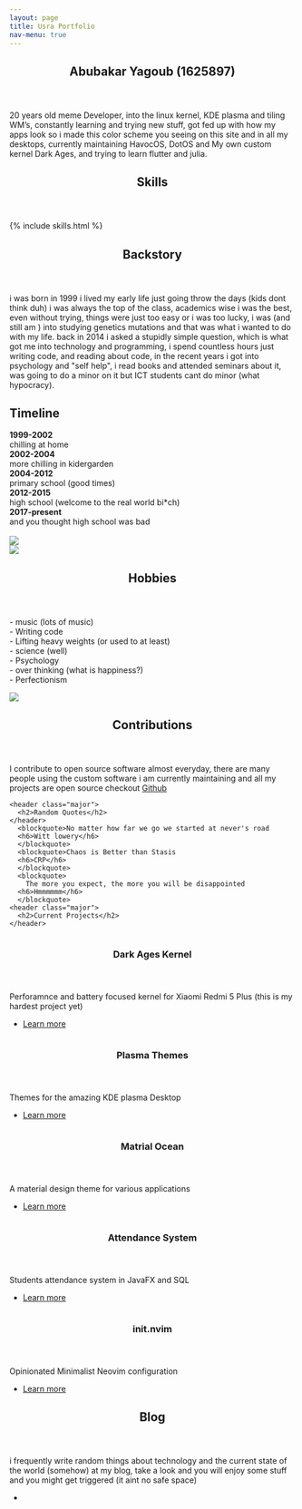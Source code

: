 ```yaml
---
layout: page
title: Usra Portfolio
nav-menu: true
---
```


<!-- Main -->
<div id="main">
  <!-- One -->
  <section id="one">
    <div class="inner">
      <header class="major">
        <h2>Abubakar Yagoub (1625897)</h2>
      </header>
      <p>
        20 years old meme Developer, into the linux kernel, KDE
        plasma and tiling WM’s, constantly learning and trying new stuff, got
        fed up with how my apps look so i made this color scheme you seeing on
        this site and in all my desktops, currently maintaining HavocOS, DotOS
        and My own custom kernel Dark Ages, and trying to learn flutter and
        julia.
      </p>
    </div>
  </section>

  <div class="inner">
    <header class="major">
      <h2>Skills</h2>
    </header>
  </div>
  {% include skills.html %}
  <div class="inner">
    <header class="major">
      <h2>Backstory</h2>
    </header>
    <p>
      i was born in 1999 i lived my early life just going throw the days (kids
      dont think duh) i was always the top of the class, academics wise i was
      the best, even without trying, things were just too easy or i was too
      lucky, i was (and still am ) into studying genetics mutations and that was
      what i wanted to do with my life. back in 2014 i asked a stupidly simple
      question, which is what got me into technology and programming, i spend
      countless hours just writing code, and reading about code, in the recent
      years i got into psychology and "self help", i read books and attended
      seminars about it, was going to do a minor on it but ICT students cant do
      minor (what hypocracy).
    </p>
    <div class="row 200%">
      <div class="6u 12u$(medium)">
        <h2>Timeline</h2>
        <b>1999-2002 </b><br />
        chilling at home<br />
        <b>2002-2004 </b><br />
        more chilling in kidergarden <br />
        <b>2004-2012 </b><br />
        primary school (good times) <br />
        <b>2012-2015 </b><br />
        high school (welcome to the real world bi*ch) <br />
        <b>2017-present </b><br />
        and you thought high school was bad <br /><br />
      </div>
      <div class="6u 12u$(medium)">
        <span class="image fit">
          <img src="assets/images/folio/1.jpg" />
        </span>
      </div>
    </div>
    <div class="row 200%">
      <div class="6u 12u$(medium)">
        <span class="image fit">
          <img src="assets/images/folio/5.jpg" />
        </span>
      </div>
      <div class="6u 12u$(medium)">
        <header class="major">
          <h2>Hobbies</h2>
        </header>
        <p>
          - music (lots of music) <br />
          - Writing code <br />
          - Lifting heavy weights (or used to at least)<br />
          - science (well)<br />
          - Psychology<br />
          - over thinking (what is happiness?)<br />
          - Perfectionism <br />
        </p>
        <span class="image fit">
          <img src="assets/images/folio/3.jpg" />
        </span>
      </div>
    </div>
    <header class="major">
      <h2>Contributions</h2>
    </header>
    <p>
      I contribute to open source software almost everyday, there are many
      people using the custom software i am currently maintaining and all my
      projects are open source checkout
      <a href="https://github.com/blacksuan19">Github</a>
      </p>

    <header class="major">
      <h2>Random Quotes</h2>
    </header>
      <blockquote>No matter how far we go we started at never's road
      <h6>Witt lowery</h6>
      </blockquote>
      <blockquote>Chaos is Better than Stasis
      <h6>CRP</h6>
      </blockquote>
      <blockquote>
        The more you expect, the more you will be disappointed
      <h6>Hmmmmmm</h6>
      </blockquote>
    <header class="major">
      <h2>Current Projects</h2>
    </header>
  </div>

  <!-- Two -->
  <section id="two" class="spotlights">
  <section>
      <a href="" class="image">
        <img
          src="assets/images/da.jpg"
          alt=""
          data-position="center center"
        />
      </a>
      <div class="content">
        <div class="inner">
          <header class="major">
            <h3>Dark Ages Kernel</h3>
          </header>
          <p>
            Perforamnce and battery focused kernel for Xiaomi Redmi 5 Plus (this
            is my hardest project yet)
          </p>
          <ul class="actions">
            <li>
              <a href="https://github.com/material-ocean" class="button"
                >Learn more</a
              >
            </li>
          </ul>
        </div>
      </div>
    </section>

  <section>
      <a href="" class="image">
        <img
          src="assets/images/plasma.png"
          alt=""
          data-position="top center"
        />
      </a>
      <div class="content">
        <div class="inner">
          <header class="major">
            <h3>Plasma Themes</h3>
          </header>
          <p>
              Themes for the amazing KDE plasma Desktop
          </p>
          <ul class="actions">
            <li>
              <a
                href="https://github.com/jsimplefx/Attendance-System"
                class="button"
                >Learn more</a
              >
            </li>
          </ul>
        </div>
      </div>
    </section>
  <section>
      <a href="" class="image">
        <img
          src="assets/images/rice.png"
          alt=""
          data-position="center center"
        />
      </a>
      <div class="content">
        <div class="inner">
          <header class="major">
            <h3>Matrial Ocean</h3>
          </header>
          <p>
            A material design theme for various applications
          </p>
          <ul class="actions">
            <li>
              <a href="https://github.com/material-ocean" class="button"
                >Learn more</a
              >
            </li>
          </ul>
        </div>
      </div>
    </section>
    <section>
      <a href="" class="image">
        <img
          src="assets/images/attendance.png"
          alt=""
          data-position="top center"
        />
      </a>
      <div class="content">
        <div class="inner">
          <header class="major">
            <h3>Attendance System</h3>
          </header>
          <p>
            Students attendance system in JavaFX and SQL
          </p>
          <ul class="actions">
            <li>
              <a
                href="https://github.com/jsimplefx/Attendance-System"
                class="button"
                >Learn more</a
              >
            </li>
          </ul>
        </div>
      </div>
    </section>
    <section>
      <a href="" class="image">
        <img src="assets/images/nvim.png" alt="" data-position="25% 25%" />
      </a>
      <div class="content">
        <div class="inner">
          <header class="major">
            <h3>init.nvim</h3>
          </header>
          <p>
            Opinionated Minimalist Neovim configuration
          </p>
          <ul class="actions">
            <li>
              <a href="https://github.com/Blacksuan19/init.nvim" class="button"
                >Learn more</a
              >
            </li>
          </ul>
        </div>
      </div>
    </section>
  </section>

  <!-- Three -->
  <section id="three">
    <div class="inner">
      <header class="major">
        <h2>Blog</h2>
      </header>
      <p>
        i frequently write random things about technology and the current state
        of the world (somehow) at my blog, take a look and you will enjoy some
        stuff and you might get triggered (it aint no safe space)
      </p>
      <ul class="actions">
        <li><a href="/blog" class="button next"></a></li>
      </ul>
    </div>
  </section>
</div>
